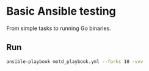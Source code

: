# Basic Ansible testing

From simple tasks to running Go binaries.

## Run

```bash
ansible-playbook motd_playbook.yml --forks 10 -vvv
```
